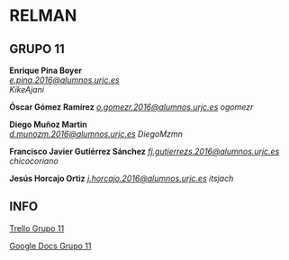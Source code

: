 # RELMAN #

## GRUPO 11 ##

**Enrique Pina Boyer**	
*e.pina.2016@alumnos.urjc.es*	
*KikeAjani*

**Óscar Gómez Ramírez**	
*o.gomezr.2016@alumnos.urjc.es*	
*ogomezr*

**Diego Muñoz Martin**	
*d.munozm.2016@alumnos.urjc.es*	
*DiegoMzmn*

**Francisco Javier Gutiérrez Sánchez**
*fj.gutierrezs.2016@alumnos.urjc.es*	
*chicocoriano*


**Jesús Horcajo Ortiz**	
*j.horcajo.2016@alumnos.urjc.es*
*itsjach*

## INFO ##

[Trello Grupo 11](https://trello.com/b/7mBmoTZa/daw11)

[Google Docs Grupo 11](https://docs.google.com/document/d/1dOFhYoHVeqbiS_8xWnMKT5sNLMF60pURrx-0x542xg8/edit)	
